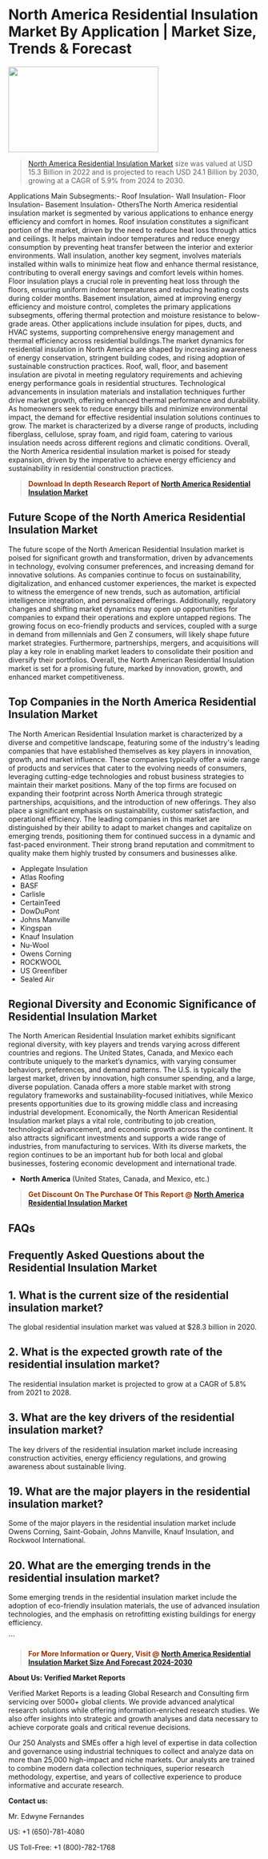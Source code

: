 <p><h1>North America Residential Insulation Market By Application | Market Size, Trends & Forecast</h1><p><img class="aligncenter size-medium wp-image-105565" src="https://ffe5etoiles.com/wp-content/uploads/2025/01/MST7-300x171.png" alt="" width="300" height="171" /></p><blockquote><p><a href="https://www.verifiedmarketreports.com/download-sample/?rid=326184&utm_source=Github-NA&utm_medium=355" target="_blank">North America Residential Insulation Market</a> size was valued at USD 15.3 Billion in 2022 and is projected to reach USD 24.1 Billion by 2030, growing at a CAGR of 5.9% from 2024 to 2030.</p></blockquote>Applications Main Subsegments:- Roof Insulation- Wall Insulation- Floor Insulation- Basement Insulation- OthersThe North America residential insulation market is segmented by various applications to enhance energy efficiency and comfort in homes. Roof insulation constitutes a significant portion of the market, driven by the need to reduce heat loss through attics and ceilings. It helps maintain indoor temperatures and reduce energy consumption by preventing heat transfer between the interior and exterior environments. Wall insulation, another key segment, involves materials installed within walls to minimize heat flow and enhance thermal resistance, contributing to overall energy savings and comfort levels within homes. Floor insulation plays a crucial role in preventing heat loss through the floors, ensuring uniform indoor temperatures and reducing heating costs during colder months. Basement insulation, aimed at improving energy efficiency and moisture control, completes the primary applications subsegments, offering thermal protection and moisture resistance to below-grade areas. Other applications include insulation for pipes, ducts, and HVAC systems, supporting comprehensive energy management and thermal efficiency across residential buildings.The market dynamics for residential insulation in North America are shaped by increasing awareness of energy conservation, stringent building codes, and rising adoption of sustainable construction practices. Roof, wall, floor, and basement insulation are pivotal in meeting regulatory requirements and achieving energy performance goals in residential structures. Technological advancements in insulation materials and installation techniques further drive market growth, offering enhanced thermal performance and durability. As homeowners seek to reduce energy bills and minimize environmental impact, the demand for effective residential insulation solutions continues to grow. The market is characterized by a diverse range of products, including fiberglass, cellulose, spray foam, and rigid foam, catering to various insulation needs across different regions and climatic conditions. Overall, the North America residential insulation market is poised for steady expansion, driven by the imperative to achieve energy efficiency and sustainability in residential construction practices.</p><blockquote><p><span style="color: #993300;"><strong>Download In depth Research Report of <a href="https://www.verifiedmarketreports.com/download-sample/?rid=326184&utm_source=Github-NA&utm_medium=355">North America Residential Insulation Market</a></strong></span></p></blockquote><h2>Future Scope of the North America Residential Insulation Market</h2><p>The future scope of the North American Residential Insulation market is poised for significant growth and transformation, driven by advancements in technology, evolving consumer preferences, and increasing demand for innovative solutions. As companies continue to focus on sustainability, digitalization, and enhanced customer experiences, the market is expected to witness the emergence of new trends, such as automation, artificial intelligence integration, and personalized offerings. Additionally, regulatory changes and shifting market dynamics may open up opportunities for companies to expand their operations and explore untapped regions. The growing focus on eco-friendly products and services, coupled with a surge in demand from millennials and Gen Z consumers, will likely shape future market strategies. Furthermore, partnerships, mergers, and acquisitions will play a key role in enabling market leaders to consolidate their position and diversify their portfolios. Overall, the North American Residential Insulation market is set for a promising future, marked by innovation, growth, and enhanced market competitiveness.</p><h2>Top Companies in the North America Residential Insulation Market</h2><p>The North American Residential Insulation market is characterized by a diverse and competitive landscape, featuring some of the industry's leading companies that have established themselves as key players in innovation, growth, and market influence. These companies typically offer a wide range of products and services that cater to the evolving needs of consumers, leveraging cutting-edge technologies and robust business strategies to maintain their market positions. Many of the top firms are focused on expanding their footprint across North America through strategic partnerships, acquisitions, and the introduction of new offerings. They also place a significant emphasis on sustainability, customer satisfaction, and operational efficiency. The leading companies in this market are distinguished by their ability to adapt to market changes and capitalize on emerging trends, positioning them for continued success in a dynamic and fast-paced environment. Their strong brand reputation and commitment to quality make them highly trusted by consumers and businesses alike.</p><p><ul><li>Applegate Insulation </li><li> Atlas Roofing </li><li> BASF </li><li> Carlisle </li><li> CertainTeed </li><li> DowDuPont </li><li> Johns Manville </li><li> Kingspan </li><li> Knauf Insulation </li><li> Nu-Wool </li><li> Owens Corning </li><li> ROCKWOOL </li><li> US Greenfiber </li><li> Sealed Air</li></ul></p><h2>Regional Diversity and Economic Significance of Residential Insulation Market</h2><p>The North American Residential Insulation market exhibits significant regional diversity, with key players and trends varying across different countries and regions. The United States, Canada, and Mexico each contribute uniquely to the market’s dynamics, with varying consumer behaviors, preferences, and demand patterns. The U.S. is typically the largest market, driven by innovation, high consumer spending, and a large, diverse population. Canada offers a more stable market with strong regulatory frameworks and sustainability-focused initiatives, while Mexico presents opportunities due to its growing middle class and increasing industrial development. Economically, the North American Residential Insulation market plays a vital role, contributing to job creation, technological advancement, and economic growth across the continent. It also attracts significant investments and supports a wide range of industries, from manufacturing to services. With its diverse markets, the region continues to be an important hub for both local and global businesses, fostering economic development and international trade.</p><ul> <li><strong>North America</strong> (United States, Canada, and Mexico, etc.)</li></ul><blockquote><p><span style="color: #993300;"><strong>Get Discount On The Purchase Of This Report @ <a href="https://www.verifiedmarketreports.com/ask-for-discount/?rid=326184&utm_source=Github-NA&utm_medium=355">North America Residential Insulation Market</a></strong></span></p></blockquote><h2>FAQs</h2><p> <h2>Frequently Asked Questions about the Residential Insulation Market</h1> <h2>1. What is the current size of the residential insulation market?</div><div></h2> <p>The global residential insulation market was valued at $28.3 billion in 2020.</p> <h2>2. What is the expected growth rate of the residential insulation market?</div><div></h2> <p>The residential insulation market is projected to grow at a CAGR of 5.8% from 2021 to 2028.</p> <h2>3. What are the key drivers of the residential insulation market?</div><div></h2> <p>The key drivers of the residential insulation market include increasing construction activities, energy efficiency regulations, and growing awareness about sustainable living.</p> <!-- More FAQs and answers go here --> <h2>19. What are the major players in the residential insulation market?</div><div></h2> <p>Some of the major players in the residential insulation market include Owens Corning, Saint-Gobain, Johns Manville, Knauf Insulation, and Rockwool International.</p> <h2>20. What are the emerging trends in the residential insulation market?</div><div></h2> <p>Some emerging trends in the residential insulation market include the adoption of eco-friendly insulation materials, the use of advanced insulation technologies, and the emphasis on retrofitting existing buildings for energy efficiency.</p></body></html>```</p><blockquote><p><span style="color: #993300;"><strong>For More Information or Query, Visit @ <a href="https://www.verifiedmarketreports.com/product/residential-insulation-market/">North America Residential Insulation Market Size And Forecast 2024-2030</a></strong></span></p></blockquote><p><strong>About Us: Verified Market Reports</strong></p><p>Verified Market Reports is a leading Global Research and Consulting firm servicing over 5000+ global clients. We provide advanced analytical research solutions while offering information-enriched research studies. We also offer insights into strategic and growth analyses and data necessary to achieve corporate goals and critical revenue decisions.</p><p>Our 250 Analysts and SMEs offer a high level of expertise in data collection and governance using industrial techniques to collect and analyze data on more than 25,000 high-impact and niche markets. Our analysts are trained to combine modern data collection techniques, superior research methodology, expertise, and years of collective experience to produce informative and accurate research.</p><p><strong>Contact us:</strong></p><p>Mr. Edwyne Fernandes</p><p>US: +1 (650)-781-4080</p><p>US Toll-Free: +1 (800)-782-1768</p>
